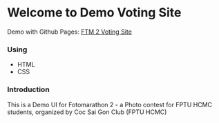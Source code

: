 <h1>Welcome to Demo Voting Site</h1>

<span class="demo">Demo with Github Pages: [FTM 2 Voting Site](https://giakhang3005.github.io/giakhang.ftm2/)


<h3>Using</h3>
<ul>
  <li>HTML</li>
  <li>CSS</li>
</ul>

<h3>Introduction</h3>
This is a Demo UI for Fotomarathon 2 - a Photo contest for FPTU HCMC students, organized by Coc Sai Gon Club (FPTU HCMC)


